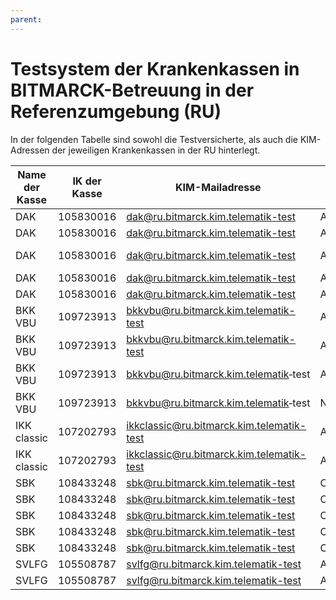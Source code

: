```yaml
---
parent:
---
```

# Testsystem der Krankenkassen in BITMARCK-Betreuung in der Referenzumgebung (RU)

In der folgenden Tabelle sind sowohl die Testversicherte, als auch die KIM-Adressen der jeweiligen Krankenkassen in der RU hinterlegt.

|Name der Kasse|IK der Kasse|KIM-Mailadresse|KNVR|Versichertenart|Besondere Personen-gruppe|Name|Vorname|Geburts-datum|Titel|Namens-zusatz|Vorsatzwort|Straße|Haus-nummer|Postleitzahl|Ort|L„ndercode|Versicherungsschutzbeginn|Versicherungsschutzende|WOP|DMP-Kennzeichen|Zuzahlung befreit|Geschlecht|
|---|---|---|---|---|---|---|---|---|---|---|---|---|---|---|---|---|---|---|---|---|---|---|
|DAK|105830016|dak@ru.bitmarck.kim.telematik-test|A990000012|3|00|DAKeEB-Schmidt|Matteo|25.03.2007||||Wilhelmstraße|4a|10117|Berlin|D|01.10.2023||72||nein|Männlich|
|DAK|105830016|dak@ru.bitmarck.kim.telematik-test|A990000048|1|07|DAKeEB-Schneider|Elias|15.04.1995||||Schumannstraße|7|10117|Berlin|D|01.01.2021||72||nein|Männlich|
|DAK|105830016|dak@ru.bitmarck.kim.telematik-test|A990000087|3|00|DAKeEB-Schulze|Clara|24.02.2009||||Kleine Reichenstraße|1|20457|Hamburg|D|01.01.2021|31.12.2022|02||nein|Weiblich|
|DAK|105830016|dak@ru.bitmarck.kim.telematik-test|A990000113|1|00|DAKeEB-Meier|Susanne|06.12.1977||||Ludwigstraße|11|50667|Köln|D|01.01.2021||38|1|nein|Weiblich|
|DAK |105830016|dak@ru.bitmarck.kim.telematik-test|A990000137|1|00|DAKeEB-Müller|Petra|06.08.1969||||Obermarspforten|40|50667|Köln|D|01.01.2021||38||nein|Weiblich|
|BKK VBU|109723913|bkkvbu@ru.bitmarck.kim.telematik-test|A990000024|3|00|BKKVBUeEBSchmidt|Finn|02.03.2009||||Marienstraße|55b|10117|Berlin|D|01.10.2022||72||nein|Männlich|
|BKK VBU|109723913|bkkvbu@ru.bitmarck.kim.telematik-test|A990000149|1|00|BKKVBUeEBMüller|Andreas|06.03.1972||||Heumarkt|44|50667|Köln|D|01.01.2021|31.12.2022|2||nein|Männlich|
|BKK VBU|109723913|bkkvbu@ru.bitmarck.kim.telematik‑test|A784840037|1|00|Schuster|Dieter|10.04.2001||||Lindenstr. |67|10969|Berlin|D|05.06.2023|||||Männlich|
|BKK VBU|109723913|bkkvbu@ru.bitmarck.kim.telematik‑test|N613470373|1|00|Seifert|Volkmar|04.07.1994||||Lindenstr. |67|10969|Berlin|D|05.06.2023|||||Männlich|
|IKK classic|107202793|ikkclassic@ru.bitmarck.kim.telematik-test|A990000125|1|00|IKKclassiceEBMeier|Thomas|26.10.1980||||Gürzenichstraße|21a|50667|Köln|D|01.01.2022||38|||Männlich|
|IKK classic|107202793|ikkclassic@ru.bitmarck.kim.telematik-test|A990000063|3|00|IKKclassiceEBSchneider|Sophia|27.02.2008||||Speersort|1|20095|Hamburg|D|01.01.2022||2|||Weiblich|
|SBK|108433248|sbk@ru.bitmarck.kim.telematik-test|C810750350|1|00|Eins Y|Epa|09.05.1977||||Heimeranstr. |24|80339|München|D|01.01.2022||71|||Männlich|
|SBK|108433248|sbk@ru.bitmarck.kim.telematik-test|C810750362|1|00|Eins Z|Epa|10.05.1977||||Heimeranstr. |24|80339|München|D|01.01.2022||71|||Männlich|
|SBK|108433248|sbk@ru.bitmarck.kim.telematik-test|C810750374|1|00|Eins Ba|Epa|11.05.1977||||Heimeranstr. |24|80339|München|D|01.01.2022||71|||Männlich|
|SBK|108433248|sbk@ru.bitmarck.kim.telematik-test|C810750386|1|00|Eins Bb|Epa|12.05.1977||||Heimeranstr. |24|80339|München|D|01.01.2022||71|||Männlich|
|SBK|108433248|sbk@ru.bitmarck.kim.telematik-test|C810750398|1|00|Eins Bc|Epa|13.05.1977||||Heimeranstr. |24|80339|München|D|01.01.2022|31.12.2022|71|||Männlich|
|SVLFG|105508787|svlfg@ru.bitmarck.kim.telematik-test|A990000152|1|04|SVLFGeEB-Müller|Monika|29.10.1965||||Thurnmarkt|7|50676|Köln|D|01.01.2021||38|1|nein|Weiblich|
|SVLFG|105508787|svlfg@ru.bitmarck.kim.telematik-test|A990000226|5|00|SVLFGeEB-Krüger|Hans|09.10.1952||||Hofmannstr. |61|81379|München|D|01.06.2023||2||nein|Männlich|
